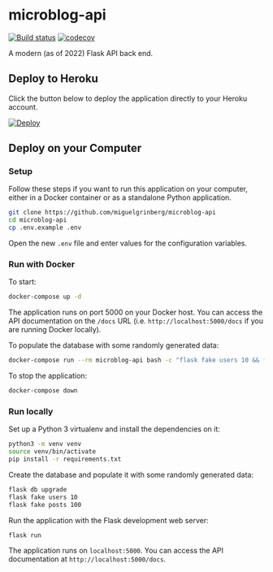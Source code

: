 # microblog-api

[![Build status](https://github.com/miguelgrinberg/microblog-api/workflows/build/badge.svg)](https://github.com/miguelgrinberg/microblog-api/actions) [![codecov](https://codecov.io/gh/miguelgrinberg/microblog-api/branch/main/graph/badge.svg)](https://codecov.io/gh/miguelgrinberg/microblog-api)

A modern (as of 2022) Flask API back end.

## Deploy to Heroku

Click the button below to deploy the application directly to your Heroku
account.

[![Deploy](https://www.herokucdn.com/deploy/button.svg)](https://heroku.com/deploy?template=https://github.com/miguelgrinberg/microblog-api/tree/heroku)

## Deploy on your Computer

### Setup

Follow these steps if you want to run this application on your computer, either
in a Docker container or as a standalone Python application.

```bash
git clone https://github.com/miguelgrinberg/microblog-api
cd microblog-api
cp .env.example .env
```

Open the new `.env` file and enter values for the configuration variables.

### Run with Docker

To start:

```bash
docker-compose up -d
```

The application runs on port 5000 on your Docker host. You can access the API
documentation on the `/docs` URL (i.e. `http://localhost:5000/docs` if you are
running Docker locally).

To populate the database with some randomly generated data:

```bash
docker-compose run --rm microblog-api bash -c "flask fake users 10 && flask fake posts 100"
```

To stop the application:

```bash
docker-compose down
```

### Run locally

Set up a Python 3 virtualenv and install the dependencies on it:

```bash
python3 -m venv venv
source venv/bin/activate
pip install -r requirements.txt
```

Create the database and populate it with some randomly generated data:

```bash
flask db upgrade
flask fake users 10
flask fake posts 100
```

Run the application with the Flask development web server:

```bash
flask run
```

The application runs on `localhost:5000`. You can access the API documentation
at `http://localhost:5000/docs`.
